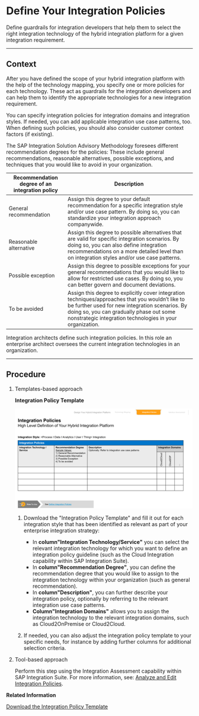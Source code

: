 <!-- loioe3639621e9984c45830faec98623c7fd -->

# Define Your Integration Policies

Define guardrails for integration developers that help them to select the right integration technology of the hybrid integration platform for a given integration requirement.

***

<a name="loioe3639621e9984c45830faec98623c7fd__section_csz_xqj_swb"/>

## Context

After you have defined the scope of your hybrid integration platform with the help of the technology mapping, you specify one or more policies for each technology. These act as guardrails for the integration developers and can help them to identify the appropriate technologies for a new integration requirement.

You can specify integration policies for integration domains and integration styles. If needed, you can add applicable integration use case patterns, too. When defining such policies, you should also consider customer context factors \(if existing\).

The SAP Integration Solution Advisory Methodology foresees different recommendation degrees for the policies: These include general recommendations, reasonable alternatives, possible exceptions, and techniques that you would like to avoid in your organization.

|Recommendation degree of an integration policy|Description|
|----------------------------------------------|-----------|
|General recommendation|Assign this degree to your default recommendation for a specific integration style and/or use case pattern. By doing so, you can standardize your integration approach companywide.|
|Reasonable alternative|Assign this degree to possible alternatives that are valid for specific integration scenarios. By doing so, you can also define integration recommendations on a more detailed level than on integration styles and/or use case patterns.|
|Possible exception|Assign this degree to possible exceptions for your general recommendations that you would like to allow for restricted use cases. By doing so, you can better govern and document deviations.|
|To be avoided|Assign this degree to explicitly cover integration techniques/approaches that you wouldn’t like to be further used for new integration scenarios. By doing so, you can gradually phase out some nonstrategic integration technologies in your organization.|

Integration architects define such integration policies. In this role an enterprise architect oversees the current integration technologies in an organization.

***

<a name="loioe3639621e9984c45830faec98623c7fd__section_od5_prj_swb"/>

## Procedure

1.  Templates-based approach

      
      
    **Integration Policy Template**

    ![](images/loio092982174a154229b930ece421948f3b_LowRes.png "Integration Policy Template")

    1.  Download the "Integration Policy Template" and fill it out for each integration style that has been identified as relevant as part of your enterprise integration strategy:
        -   In **column"Integration Technology/Service"** you can select the relevant integration technology for which you want to define an integration policy guideline \(such as the Cloud Integration capability within SAP Integration Suite\).
        -   In **column"Recommendation Degree"**, you can define the recommendation degree that you would like to assign to the integration technology within your organization \(such as general recommendation\).
        -   In **column"Description"**, you can further describe your integration policy, optionally by referring to the relevant integration use case patterns.
        -   **Column"Integration Domains"** allows you to assign the integration technology to the relevant integration domains, such as Cloud2OnPremise or Cloud2Cloud.

    2.  If needed, you can also adjust the integration policy template to your specific needs, for instance by adding further columns for additional selection criteria.

2.  Tool-based approach

    Perform this step using the Integration Assessment capability within SAP Integration Suite. For more information, see: [Analyze and Edit Integration Policies](https://help.sap.com/docs/SAP_INTEGRATION_SUITE/51ab953548be4459bfe8539ecaeee98d/fb4bc24faec44bdb9cdc1d02d9b5ca99.html?q=Integration%20Assessment#analyze-and-edit-integration-policies).


**Related Information**  


[Download the Integration Policy Template](https://d.dam.sap.com/a/RPWxw1a?rc=10)

